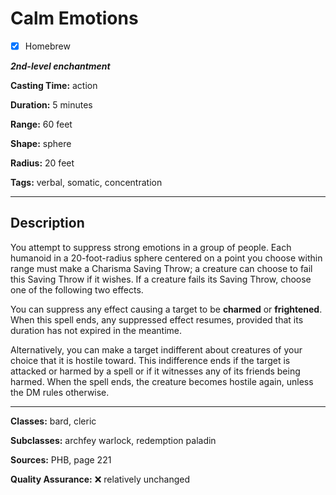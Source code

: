# Calm Emotions

- [x] Homebrew

***2nd-level enchantment***

**Casting Time:** action

**Duration:** 5 minutes

**Range:** 60 feet

**Shape:** sphere

**Radius:** 20 feet

**Tags:** verbal, somatic, concentration

---

## Description
You attempt to suppress strong emotions in a group of people.
Each humanoid in a 20-foot-radius sphere centered on a point you choose within range must make a Charisma Saving Throw; a creature can choose to fail this Saving Throw if it wishes.
If a creature fails its Saving Throw, choose one of the following two effects.

You can suppress any effect causing a target to be **charmed** or **frightened**.
When this spell ends, any suppressed effect resumes, provided that its duration has not expired in the meantime.

Alternatively, you can make a target indifferent about creatures of your choice that it is hostile toward.
This indifference ends if the target is attacked or harmed by a spell or if it witnesses any of its friends being harmed.
When the spell ends, the creature becomes hostile again, unless the DM rules otherwise.

---

**Classes:** bard, cleric

**Subclasses:** archfey warlock, redemption paladin

**Sources:** PHB, page 221

**Quality Assurance:** :x: relatively unchanged
